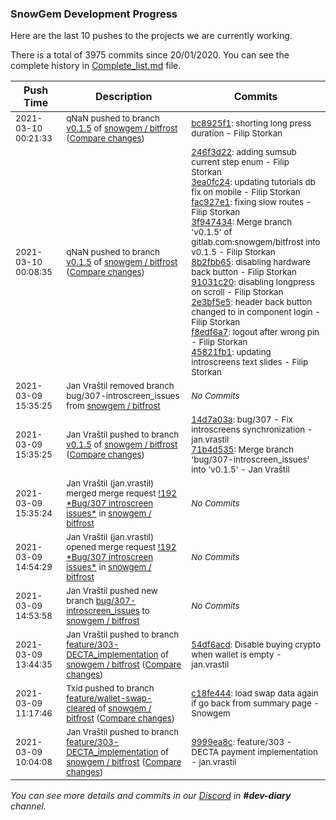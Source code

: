 
### SnowGem Development Progress

Here are the last 10 pushes to the projects we are currently working.

There is a total of 3975 commits since 20/01/2020. You can see the complete history in
 [Complete_list.md](Complete_list.md) file.

| Push Time | Description | Commits |
| --- | --- | --- |
| <sub>2021-03-10 00:21:33</sub> | <sub>qNaN pushed to branch [v0\.1\.5](https://gitlab.com/snowgem/bitfrost/commits/v0.1.5) of [snowgem / bitfrost](https://gitlab.com/snowgem/bitfrost) ([Compare changes](https://gitlab.com/snowgem/bitfrost/compare/45821fb1bebdba3f89e388df8de9ebf2c83da527...bc8925f12904053885cce09c831662a736479837))</sub> | <sub>[bc8925f1](https://gitlab.com/snowgem/bitfrost/-/commit/bc8925f12904053885cce09c831662a736479837): shorting long press duration - Filip Storkan</sub> |
| <sub>2021-03-10 00:08:35</sub> | <sub>qNaN pushed to branch [v0\.1\.5](https://gitlab.com/snowgem/bitfrost/commits/v0.1.5) of [snowgem / bitfrost](https://gitlab.com/snowgem/bitfrost) ([Compare changes](https://gitlab.com/snowgem/bitfrost/compare/71b4d535201148b6c62a1cf532485c35741fc9f6...45821fb1bebdba3f89e388df8de9ebf2c83da527))</sub> | <sub>[246f3d22](https://gitlab.com/snowgem/bitfrost/-/commit/246f3d22c6559fbe9f7fcf3fb6874e4944057f68): adding sumsub current step enum - Filip Storkan<br>[3ea0fc24](https://gitlab.com/snowgem/bitfrost/-/commit/3ea0fc248bdc282f2efd05fa6b62f6c6cbf2ebe5): updating tutorials db fix on mobile - Filip Storkan<br>[fac927e1](https://gitlab.com/snowgem/bitfrost/-/commit/fac927e15cd117ba2243d314b7687d8877b3fdd3): fixing slow routes - Filip Storkan<br>[3f947434](https://gitlab.com/snowgem/bitfrost/-/commit/3f947434a37673b34b1665545545be1a77dcdea8): Merge branch 'v0.1.5' of gitlab.com:snowgem/bitfrost into v0.1.5 - Filip Storkan<br>[8b2fbb65](https://gitlab.com/snowgem/bitfrost/-/commit/8b2fbb6561d1aff019f55569e26ca93925985401): disabling hardware back button - Filip Storkan<br>[91031c20](https://gitlab.com/snowgem/bitfrost/-/commit/91031c2073d42527b34c5da41fd19583fc74f89a): disabling longpress on scroll - Filip Storkan<br>[2e3bf5e5](https://gitlab.com/snowgem/bitfrost/-/commit/2e3bf5e53c921e7fe173415cb9aabf807affc351): header back button changed to in component login - Filip Storkan<br>[f8edf6a7](https://gitlab.com/snowgem/bitfrost/-/commit/f8edf6a7d1c135f3f75b5d49daa1a1791c2cad48): logout after wrong pin - Filip Storkan<br>[45821fb1](https://gitlab.com/snowgem/bitfrost/-/commit/45821fb1bebdba3f89e388df8de9ebf2c83da527): updating introscreens text slides - Filip Storkan</sub> |
| <sub>2021-03-09 15:35:25</sub> | <sub>Jan Vraštil removed branch bug/307-introscreen_issues from [snowgem / bitfrost](https://gitlab.com/snowgem/bitfrost)</sub> | <sub>_No Commits_</sub> |
| <sub>2021-03-09 15:35:25</sub> | <sub>Jan Vraštil pushed to branch [v0\.1\.5](https://gitlab.com/snowgem/bitfrost/commits/v0.1.5) of [snowgem / bitfrost](https://gitlab.com/snowgem/bitfrost) ([Compare changes](https://gitlab.com/snowgem/bitfrost/compare/a4383da6f93c1ee1005c8dd8a70d70bce421a0c5...71b4d535201148b6c62a1cf532485c35741fc9f6))</sub> | <sub>[14d7a03a](https://gitlab.com/snowgem/bitfrost/-/commit/14d7a03a3379ebc4045846fc5fec32a6b1c8b350): bug/307 - Fix introscreens synchronization - jan.vrastil<br>[71b4d535](https://gitlab.com/snowgem/bitfrost/-/commit/71b4d535201148b6c62a1cf532485c35741fc9f6): Merge branch 'bug/307-introscreen_issues' into 'v0.1.5' - Jan Vraštil</sub> |
| <sub>2021-03-09 15:35:24</sub> | <sub>Jan Vraštil (jan.vrastil) merged merge request [\!192 \*Bug/307 introscreen issues\*](https://gitlab.com/snowgem/bitfrost/-/merge_requests/192) in [snowgem / bitfrost](https://gitlab.com/snowgem/bitfrost)</sub> | <sub>_No Commits_</sub> |
| <sub>2021-03-09 14:54:29</sub> | <sub>Jan Vraštil (jan.vrastil) opened merge request [\!192 \*Bug/307 introscreen issues\*](https://gitlab.com/snowgem/bitfrost/-/merge_requests/192) in [snowgem / bitfrost](https://gitlab.com/snowgem/bitfrost)</sub> | <sub>_No Commits_</sub> |
| <sub>2021-03-09 14:53:58</sub> | <sub>Jan Vraštil pushed new branch [bug/307\-introscreen\_issues](https://gitlab.com/snowgem/bitfrost/commits/bug/307-introscreen_issues) to [snowgem / bitfrost](https://gitlab.com/snowgem/bitfrost)</sub> | <sub>_No Commits_</sub> |
| <sub>2021-03-09 13:44:35</sub> | <sub>Jan Vraštil pushed to branch [feature/303\-DECTA\_implementation](https://gitlab.com/snowgem/bitfrost/commits/feature/303-DECTA_implementation) of [snowgem / bitfrost](https://gitlab.com/snowgem/bitfrost) ([Compare changes](https://gitlab.com/snowgem/bitfrost/compare/9999ea8cd806363907af4de1ea54a8fd5b179aae...54df6acd38f6c8e967b28be04bbfa904e93cf78c))</sub> | <sub>[54df6acd](https://gitlab.com/snowgem/bitfrost/-/commit/54df6acd38f6c8e967b28be04bbfa904e93cf78c): Disable buying crypto when wallet is empty - jan.vrastil</sub> |
| <sub>2021-03-09 11:17:46</sub> | <sub>Txid pushed to branch [feature/wallet\-swap\-cleared](https://gitlab.com/snowgem/bitfrost/commits/feature/wallet-swap-cleared) of [snowgem / bitfrost](https://gitlab.com/snowgem/bitfrost) ([Compare changes](https://gitlab.com/snowgem/bitfrost/compare/cb6da3eb740afd0966cbef18ce1329f12a21a502...c18fe4447076e98c1a94901f38fc020a9518410f))</sub> | <sub>[c18fe444](https://gitlab.com/snowgem/bitfrost/-/commit/c18fe4447076e98c1a94901f38fc020a9518410f): load swap data again if go back from summary page - Snowgem</sub> |
| <sub>2021-03-09 10:04:08</sub> | <sub>Jan Vraštil pushed to branch [feature/303\-DECTA\_implementation](https://gitlab.com/snowgem/bitfrost/commits/feature/303-DECTA_implementation) of [snowgem / bitfrost](https://gitlab.com/snowgem/bitfrost) ([Compare changes](https://gitlab.com/snowgem/bitfrost/compare/ac36f0a3a1c85523e796ca99c98b43b7cd6a1dcd...9999ea8cd806363907af4de1ea54a8fd5b179aae))</sub> | <sub>[9999ea8c](https://gitlab.com/snowgem/bitfrost/-/commit/9999ea8cd806363907af4de1ea54a8fd5b179aae): feature/303 - DECTA payment implementation - jan.vrastil</sub> |

_You can see more details and commits in our [Discord](https://discord.gg/zumGnbg) in **#dev-diary** channel._
